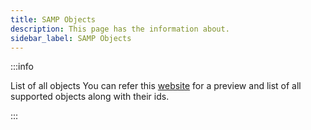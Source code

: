 ```yaml
---
title: SAMP Objects
description: This page has the information about.
sidebar_label: SAMP Objects
---
```


:::info

List of all objects You can refer this
[website](https://dev.prineside.com/en/gtasa_samp_model_id/) for a preview and
list of all supported objects along with their ids.

:::
